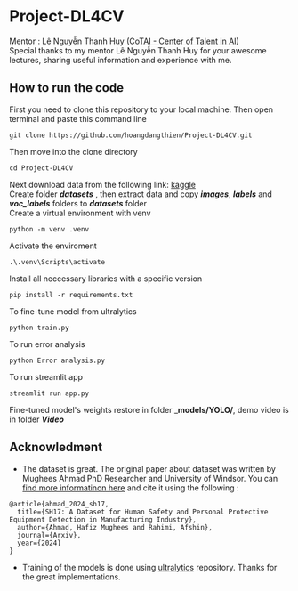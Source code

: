 # Project-DL4CV
Mentor : Lê Nguyễn Thanh Huy ([CoTAI - Center of Talent in AI](https://gem.cot.ai/))\
Special thanks to  my mentor Lê Nguyễn Thanh Huy for your awesome lectures, sharing useful information and experience with me.
## How to run the code
First you need to clone this repository to your local machine. Then open terminal and paste this command line
```
git clone https://github.com/hoangdangthien/Project-DL4CV.git
```
Then move into the clone directory
```
cd Project-DL4CV
```
Next download data from the following link:  [kaggle](https://www.kaggle.com/datasets/mugheesahmad/sh17-dataset-for-ppe-detection)\
Create folder ___datasets___ , then extract data and copy ___images___, ___labels___ and ___voc_labels___ folders to ___datasets___ folder\
Create a virtual environment with venv
```
python -m venv .venv
```
Activate the enviroment
```
.\.venv\Scripts\activate
```
Install all neccessary libraries with a specific version
```
pip install -r requirements.txt
```
To fine-tune model from ultralytics 
```
python train.py
```
To run error analysis
```
python Error analysis.py
```
To run streamlit app
```
streamlit run app.py
```
Fine-tuned model's weights restore in folder ___models/YOLO/__,  demo video is in folder ___Video___
## Acknowledment
- The dataset is great. The original paper about dataset was written by Mughees Ahmad PhD Researcher and University of Windsor. You can [find more informatinon here](https://github.com/ahmadmughees/SH17dataset) and cite it using the following :
```
@article{ahmad_2024_sh17,
  title={SH17: A Dataset for Human Safety and Personal Protective Equipment Detection in Manufacturing Industry},
  author={Ahmad, Hafiz Mughees and Rahimi, Afshin},
  journal={Arxiv},
  year={2024}
}
```
-  Training of the models is done using [ultralytics](https://github.com/ultralytics/ultralytics) repository. Thanks for the great implementations.
